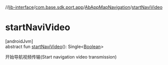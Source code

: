 //[lib-interface](../../../index.md)/[com.base.sdk.port.app](../index.md)/[AbAppMapNavigation](index.md)/[startNaviVideo](start-navi-video.md)

# startNaviVideo

[androidJvm]\
abstract fun [startNaviVideo](start-navi-video.md)(): Single&lt;[Boolean](https://kotlinlang.org/api/latest/jvm/stdlib/kotlin/-boolean/index.html)&gt;

开始导航视频传输(Start navigation video transmission)

